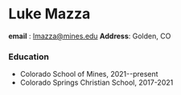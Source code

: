 # Luke Mazza
**email** : lmazza@mines.edu
**Address**: Golden, CO
### Education
 - Colorado School of Mines, 2021--present
 - Colorado Springs Christian School, 2017-2021
